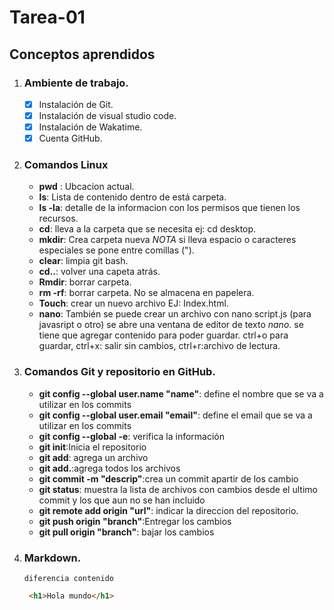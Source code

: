 # Tarea-01
## Conceptos aprendidos

1. ### Ambiente de trabajo.
    - [x] Instalación de Git.
    - [x] Instalación de visual studio code.
    - [x] Instalación de Wakatime.
    - [x] Cuenta GitHub.

2. ### Comandos Linux
    - __pwd__ : Ubcacion actual.
    - __ls__: Lista de contenido dentro de está carpeta.
    - __ls -la__: detalle de la informacion con los permisos que tienen los recursos.
    - __cd__: lleva a la carpeta que se necesita ej: cd desktop.
    - __mkdir__: Crea carpeta nueva *NOTA* si lleva espacio o caracteres especiales se pone entre comillas (").
    - __clear__: limpia git bash.
    - __cd..__: volver una capeta atrás.
    - __Rmdir__: borrar carpeta.
    - __rm -rf__: borrar carpeta. No se almacena en papelera.
    - __Touch__: crear un nuevo archivo EJ: Index.html.
    - __nano__: También se puede crear un archivo con nano script.js (para javasript o otro) se abre una ventana de editor de texto *nano*. se tiene que agregar contenido para poder guardar. ctrl+o para guardar, ctrl+x: salir sin cambios, ctrl+r:archivo de lectura.
3. ### Comandos Git y repositorio en GitHub.
    - __git config --global user.name "name"__: define el nombre que se va a utilizar en los commits 
    - __git config --global user.email "email"__:
    define el email que se va a utilizar en los commits
    - __git config --global -e__: verifica la información
    - __git init__:Inicia el repositorio
    - __git add__: agrega un archivo
    - __git add.__:agrega todos los archivos
    - __git commit -m "descrip"__:crea un commit apartir de los cambio
    - __git status__: muestra la lista de archivos con cambios desde el ultimo commit y los que aun no se han incluido 
    - __git remote add origin "url"__: indicar la direccion del repositorio.
    - __git push origin "branch"__:Entregar los cambios
    - __git pull origin "branch"__: bajar los cambios
4. ### Markdown.
    ~~~
    diferencia contenido
    ~~~

    ```html
     <h1>Hola mundo</h1>
     ```
